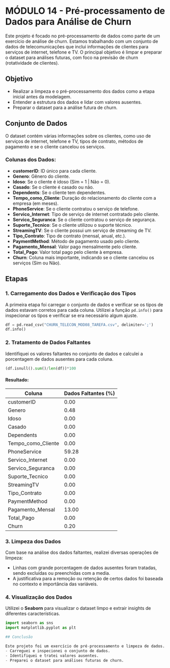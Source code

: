 # MÓDULO 14 - Pré-processamento de Dados para Análise de Churn

Este projeto é focado no pré-processamento de dados como parte de um exercício de análise de churn. Estamos trabalhando com um conjunto de dados de telecomunicações que inclui informações de clientes para serviços de internet, telefone e TV. O principal objetivo é limpar e preparar o dataset para análises futuras, com foco na previsão de churn (rotatividade de clientes).

## Objetivo

- Realizar a limpeza e o pré-processamento dos dados como a etapa inicial antes da modelagem.
- Entender a estrutura dos dados e lidar com valores ausentes.
- Preparar o dataset para a análise futura de churn.

## Conjunto de Dados

O dataset contém várias informações sobre os clientes, como uso de serviços de internet, telefone e TV, tipos de contrato, métodos de pagamento e se o cliente cancelou os serviços.

### Colunas dos Dados:
- **customerID**: ID único para cada cliente.
- **Genero**: Gênero do cliente.
- **Idoso**: Se o cliente é idoso (Sim = 1 | Não = 0).
- **Casado**: Se o cliente é casado ou não.
- **Dependents**: Se o cliente tem dependentes.
- **Tempo_como_Cliente**: Duração do relacionamento do cliente com a empresa (em meses).
- **PhoneService**: Se o cliente contratou o serviço de telefone.
- **Servico_Internet**: Tipo de serviço de internet contratado pelo cliente.
- **Servico_Seguranca**: Se o cliente contratou o serviço de segurança.
- **Suporte_Tecnico**: Se o cliente utilizou o suporte técnico.
- **StreamingTV**: Se o cliente possui um serviço de streaming de TV.
- **Tipo_Contrato**: Tipo de contrato (mensal, anual, etc.).
- **PaymentMethod**: Método de pagamento usado pelo cliente.
- **Pagamento_Mensal**: Valor pago mensalmente pelo cliente.
- **Total_Pago**: Valor total pago pelo cliente à empresa.
- **Churn**: Coluna mais importante, indicando se o cliente cancelou os serviços (Sim ou Não).

## Etapas

### 1. Carregamento dos Dados e Verificação dos Tipos
A primeira etapa foi carregar o conjunto de dados e verificar se os tipos de dados estavam corretos para cada coluna. Utilizei a função `pd.info()` para inspecionar os tipos e verificar se era necessário algum ajuste.

```python
df = pd.read_csv("CHURN_TELECON_MOD08_TAREFA.csv", delimiter=';')
df.info()
```

### 2. Tratamento de Dados Faltantes
Identifiquei os valores faltantes no conjunto de dados e calculei a porcentagem de dados ausentes para cada coluna.

```python
(df.isnull().sum()/len(df))*100
```

#### Resultado:
| Coluna              | Dados Faltantes (%) |
|---------------------|---------------------|
| customerID          | 0.00                |
| Genero              | 0.48                |
| Idoso               | 0.00                |
| Casado              | 0.00                |
| Dependents          | 0.00                |
| Tempo_como_Cliente  | 0.00                |
| PhoneService        | 59.28               |
| Servico_Internet    | 0.00                |
| Servico_Seguranca   | 0.00                |
| Suporte_Tecnico     | 0.00                |
| StreamingTV         | 0.00                |
| Tipo_Contrato       | 0.00                |
| PaymentMethod       | 0.00                |
| Pagamento_Mensal    | 13.00               |
| Total_Pago          | 0.00                |
| Churn               | 0.20                |

### 3. Limpeza dos Dados
Com base na análise dos dados faltantes, realizei diversas operações de limpeza:
- Linhas com grande porcentagem de dados ausentes foram tratadas, sendo excluídas ou preenchidas com a media.
- A justificativa para a remoção ou retenção de certos dados foi baseada no contexto e importância das variáveis.

### 4. Visualização dos Dados
Utilizei o **Seaborn** para visualizar o dataset limpo e extrair insights de diferentes características.

```python
import seaborn as sns
import matplotlib.pyplot as plt

## Conclusão

Este projeto foi um exercício de pré-processamento e limpeza de dados. Eu:
- Carreguei e inspecionei o conjunto de dados.
- Identifiquei e tratei valores ausentes.
- Preparei o dataset para análises futuras de churn.

